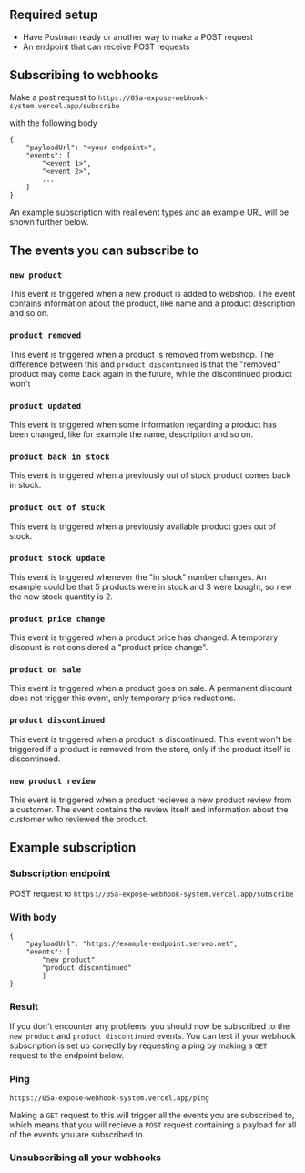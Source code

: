 ## Required setup
- Have Postman ready or another way to make a POST request
- An endpoint that can receive POST requests


## Subscribing to webhooks
Make a post request to ```https://05a-expose-webhook-system.vercel.app/subscribe```

with the following body

```
{
    "payloadUrl": "<your endpoint>",
    "events": [
        "<event 1>",
        "<event 2>",
        ...
    ]
}
```
An example subscription with real event types and an example URL will be shown further below.

## The events you can subscribe to

### ```new product```
This event is triggered when a new product is added to webshop. The event contains information about the product, like name and a product description and so on.

### ```product removed```
This event is triggered when a product is removed from webshop. The difference between this and ```product discontinued``` is that the "removed" product may come back again in the future, while the discontinued product won't

### ```product updated```
This event is triggered when some information regarding a product has been changed, like for example the name, description and so on.

### ```product back in stock```
This event is triggered when a previously out of stock product comes back in stock.

### ```product out of stuck```
This event is triggered when a previously available product goes out of stock.

### ```product stock update```
This event is triggered whenever the "in stock" number changes. An example could be that 5 products were in stock and 3 were bought, so new the new stock quantity is 2.

### ```product price change```
This event is triggered when a product price has changed. A temporary discount is not considered a "product price change".

### ```product on sale```
This event is triggered when a product goes on sale. A permanent discount does not trigger this event, only temporary price reductions.

### ```product discontinued```
This event is triggered when a product is discontinued. This event won't be triggered if a product is removed from the store, only if the product itself is discontinued.

### ```new product review```
This event is triggered when a product recieves a new product review from a customer. The event contains the review itself and information about the customer who reviewed the product.


## Example subscription

### Subscription endpoint

POST request to ```https://05a-expose-webhook-system.vercel.app/subscribe```

### With body
```
{
    "payloadUrl": "https://example-endpoint.serveo.net",
    "events": [
        "new product", 
        "product discontinued"
        ]
}
```

### Result
If you don't encounter any problems, you should now be subscribed to the ```new product``` and ```product discontinued``` events. You can test if your webhook subscription is set up correctly by requesting a ping by making a ```GET``` request to the endpoint below.

### Ping
```https://05a-expose-webhook-system.vercel.app/ping```

Making a ```GET``` request to this will trigger all the events you are subscribed to, which means that you will recieve a ```POST``` request containing a payload for all of the events you are subscribed to.


### Unsubscribing all your webhooks






